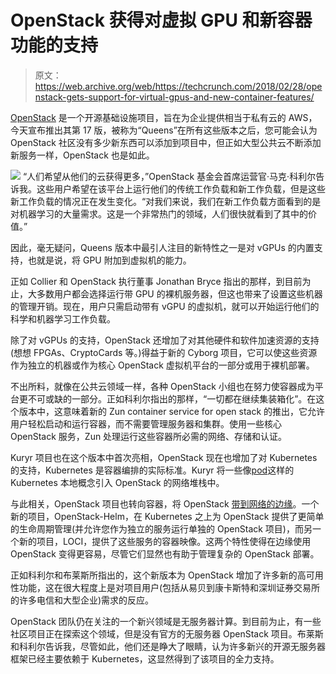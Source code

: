 # OpenStack 获得对虚拟 GPU 和新容器功能的支持 

> 原文：<https://web.archive.org/web/https://techcrunch.com/2018/02/28/openstack-gets-support-for-virtual-gpus-and-new-container-features/>

[OpenStack](https://web.archive.org/web/20221207212857/https://www.openstack.org/) 是一个开源基础设施项目，旨在为企业提供相当于私有云的 AWS，今天宣布推出其第 17 版，被称为“Queens”在所有这些版本之后，您可能会认为 OpenStack 社区没有多少新东西可以添加到项目中，但正如大型公共云不断添加新服务一样，OpenStack 也是如此。

[![](img/c15b91ea12d130ab0418df26417cc3e9.png)](https://web.archive.org/web/20221207212857/https://tctechcrunch2011.files.wordpress.com/2018/02/openstackqueens-1.png) “人们希望从他们的云获得更多，”OpenStack 基金会首席运营官·马克·科利尔告诉我。这些用户希望在该平台上运行他们的传统工作负载和新工作负载，但是这些新工作负载的情况正在发生变化。“对我们来说，我们在新工作负载方面看到的是对机器学习的大量需求。这是一个非常热门的领域，人们很快就看到了其中的价值。”

因此，毫无疑问，Queens 版本中最引人注目的新特性之一是对 vGPUs 的内置支持，也就是说，将 GPU 附加到虚拟机的能力。

正如 Collier 和 OpenStack 执行董事 Jonathan Bryce 指出的那样，到目前为止，大多数用户都会选择运行带 GPU 的裸机服务器，但这也带来了设置这些机器的管理开销。现在，用户只需启动带有 vGPU 的虚拟机，就可以开始运行他们的科学和机器学习工作负载。

除了对 vGPUs 的支持，OpenStack 还增加了对其他硬件和软件加速资源的支持(想想 FPGAs、CryptoCards 等。)得益于新的 Cyborg 项目，它可以使这些资源作为独立的机器或作为核心 OpenStack 虚拟机平台的一部分或用于裸机部署。

不出所料，就像在公共云领域一样，各种 OpenStack 小组也在努力使容器成为平台更不可或缺的一部分。正如科利尔指出的那样，“一切都在继续集装箱化”。在这个版本中，这意味着新的 Zun container service for open stack 的推出，它允许用户轻松启动和运行容器，而不需要管理服务器和集群。使用一些核心 OpenStack 服务，Zun 处理运行这些容器所必需的网络、存储和认证。

Kuryr 项目也在这个版本中首次亮相，OpenStack 现在也增加了对 Kubernetes 的支持，Kubernetes 是容器编排的实际标准。Kuryr 将一些像[pod](https://web.archive.org/web/20221207212857/https://kubernetes.io/docs/concepts/workloads/pods/pod/)这样的 Kubernetes 本地概念引入 OpenStack 的网络堆栈中。

与此相关，OpenStack 项目也转向容器，将 OpenStack [带到网络的边缘](https://web.archive.org/web/20221207212857/https://www.openstack.org/edge-computing/)。一个新的项目，OpenStack-Helm，在 Kubernetes 之上为 OpenStack 提供了更简单的生命周期管理(并允许您作为独立的服务运行单独的 OpenStack 项目)，而另一个新的项目，LOCI，提供了这些服务的容器映像。这两个特性使得在边缘使用 OpenStack 变得更容易，尽管它们显然也有助于管理复杂的 OpenStack 部署。

正如科利尔和布莱斯所指出的，这个新版本为 OpenStack 增加了许多新的高可用性功能，这在很大程度上是对项目用户(包括从易贝到康卡斯特和深圳证券交易所的许多电信和大型企业)需求的反应。

OpenStack 团队仍在关注的一个新兴领域是无服务器计算。到目前为止，有一些社区项目正在探索这个领域，但是没有官方的无服务器 OpenStack 项目。布莱斯和科利尔告诉我，尽管如此，他们还是睁大了眼睛，认为许多新兴的开源无服务器框架已经主要依赖于 Kubernetes，这显然得到了该项目的全力支持。